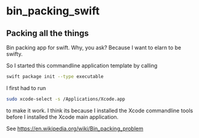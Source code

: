 # bin_packing_swift


## Packing all the things

Bin packing app for swift. Why, you ask? Because I want to elarn to be swifty.

So I started this commandline application template by calling 

```bash
swift package init --type executable
```

I first had to run 
```bash
sudo xcode-select -s /Applications/Xcode.app
```
to make it work. I think its because I installed the Xcode commandline tools before I installed the Xcode main application.


See https://en.wikipedia.org/wiki/Bin_packing_problem
